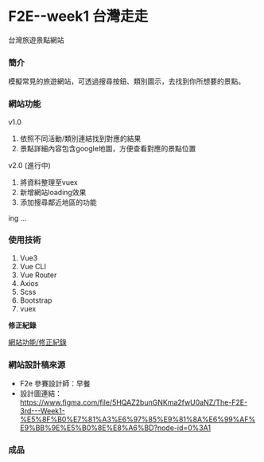 # F2E--week1 台灣走走

台灣旅遊景點網站

### 簡介
模擬常見的旅遊網站，可透過搜尋按鈕、類別圖示，去找到你所想要的景點。
### 網站功能

v1.0
1. 依照不同活動/類別連結找到對應的結果
2. 景點詳細內容包含google地圖，方便查看對應的景點位置


v2.0 (進行中)
1. 將資料整理至vuex
2. 新增網站loading效果
3. 添加搜尋鄰近地區的功能

ing ... 

### 使用技術

1. Vue3
2. Vue CLI
3. Vue Router
4. Axios
5. Scss
6. Bootstrap
7. vuex

**修正紀錄**

[網站功能/修正紀錄]("blob/main/f2e-week1/src/featureNote.md")

### 網站設計稿來源
- F2e 參賽設計師：早餐
- 設計圖連結：https://www.figma.com/file/5HQAZ2bunGNKma2fwU0aNZ/The-F2E-3rd---Week1-%E5%8F%B0%E7%81%A3%E6%97%85%E9%81%8A%E6%99%AF%E9%BB%9E%E5%B0%8E%E8%A6%BD?node-id=0%3A1
### 成品
